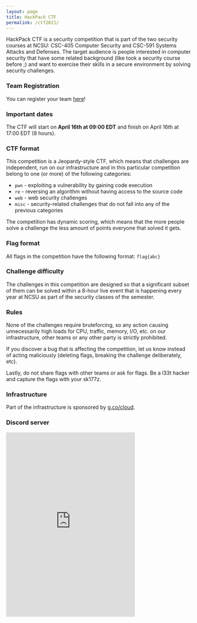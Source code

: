 ```yaml
---
layout: page
title: HackPack CTF
permalink: /ctf2021/
---
```


HackPack CTF is a security competition that is part of the two security courses at NCSU: CSC-405 Computer Security and CSC-591 Systems Attacks and Defenses. The target audience is people interested in computer security that have some related background (like took a security course before ;) and want to exercise their skills in a secure environment by solving security challenges.

### Team Registration

You can register your team [here](https://ctf2021.hackpack.club)!

### Important dates

The CTF will start on **April 16th at 09:00 EDT** and finish on April 16th at 17:00 EDT (8 hours). 

### CTF format

This competition is a Jeopardy-style CTF, which means that challenges are independent, run on our infrastructure and in this particular competition belong to one (or more) of the following categories:

  * `pwn` - exploiting a vulnerability by gaining code execution
  * `re` - reversing an algorithm without having access to the source code
  * `web` - web security challenges
  * `misc` - security-related challenges that do not fall into any of the previous categories

The competition has dynamic scoring, which means that the more people solve a challenge the less amount of points everyone that solved it gets.

### Flag format

All flags in the competition have the following format: `flag{abc}`

### Challenge difficulty

The challenges in this competition are designed so that a significant subset of them can be solved within a 8-hour live event that is happening every year at NCSU as part of the security classes of the semester. 

### Rules

None of the challenges require bruteforcing, so any action causing unnecessarily high loads for CPU, traffic, memory, I/O, etc. on our infrastructure, other teams or any other party is strictly prohibited. 

If you discover a bug that is affecting the competition, let us know instead of acting maliciously (deleting flags, breaking the challenge deliberately, etc).

Lastly, do not share flags with other teams or ask for flags. Be a l33t hacker and capture the flags with your sk177z.

### Infrastructure

Part of the infrastructure is sponsored by [g.co/cloud](https://g.co/cloud).

### Discord server

<iframe src="https://discordapp.com/widget?id=699987550617731102&theme=dark" width="350" height="500" allowtransparency="true" frameborder="0"></iframe>
